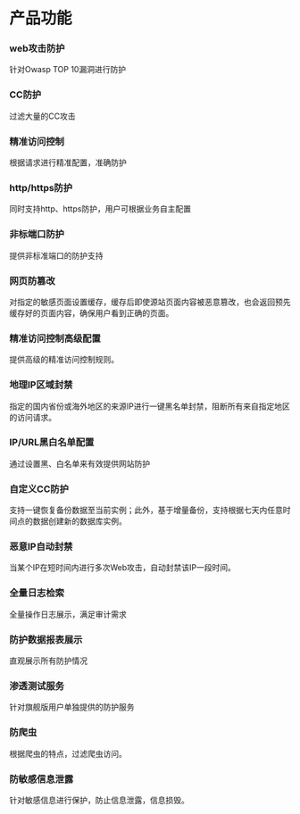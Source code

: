 # 产品功能

### web攻击防护
针对Owasp TOP 10漏洞进行防护

### CC防护
过滤大量的CC攻击 

### 精准访问控制

根据请求进行精准配置，准确防护 

### http/https防护

同时支持http、https防护，用户可根据业务自主配置 

### 非标端口防护

提供非标准端口的防护支持 

### 网页防篡改

对指定的敏感页面设置缓存，缓存后即使源站页面内容被恶意篡改，也会返回预先缓存好的页面内容，确保用户看到正确的页面。

### 精准访问控制高级配置

提供高级的精准访问控制规则。

### 地理IP区域封禁 

指定的国内省份或海外地区的来源IP进行一键黑名单封禁，阻断所有来自指定地区的访问请求。 

### IP/URL黑白名单配置

通过设置黑、白名单来有效提供网站防护 

### 自定义CC防护

支持一键恢复备份数据至当前实例；此外，基于增量备份，支持根据七天内任意时间点的数据创建新的数据库实例。

### 恶意IP自动封禁 

当某个IP在短时间内进行多次Web攻击，自动封禁该IP一段时间。

### 全量日志检索 

全量操作日志展示，满足审计需求

### 防护数据报表展示 

直观展示所有防护情况 

### 渗透测试服务 

针对旗舰版用户单独提供的防护服务 

### 防爬虫

根据爬虫的特点，过滤爬虫访问。

### 防敏感信息泄露 

针对敏感信息进行保护，防止信息泄露，信息损毁。
